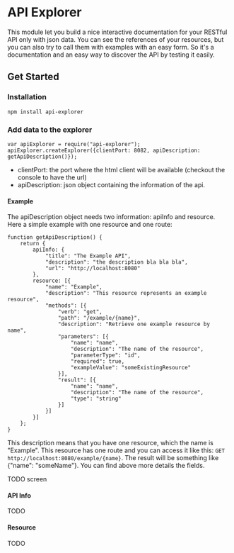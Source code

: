 # API Explorer

This module let you build a nice interactive documentation for your RESTful API only with json data.
You can see the references of your resources, but you can also try to call them with examples with an easy form.
So it's a documentation and an easy way to discover the API by testing it easily.

## Get Started

### Installation

    npm install api-explorer

### Add data to the explorer

    var apiExplorer = require("api-explorer");
    apiExplorer.createExplorer({clientPort: 8082, apiDescription: getApiDescription()});

* clientPort: the port where the html client will be available (checkout the console to have the url)
* apiDescription: json object containing the information of the api.

#### Example

The apiDescription object needs two information: apiInfo and resource. Here a simple example with one resource and one route:

    function getApiDescription() {
        return {
            apiInfo: {
                "title": "The Example API",
                "description": "the description bla bla bla",
                "url": "http://localhost:8080"
            },
            resource: [{
                "name": "Example",
                "description": "This resource represents an example resource",
                "methods": [{
                    "verb": "get",
                    "path": "/example/{name}",
                    "description": "Retrieve one example resource by name",
                    "parameters": [{
                        "name": "name",
                        "description": "The name of the resource",
                        "parameterType": "id",
                        "required": true,
                        "exampleValue": "someExistingResource"
                    }],
                    "result": [{
                        "name": "name",
                        "description": "The name of the resource",
                        "type": "string"
                    }]
                }]
            }]
        };
    }

This description means that you have one resource, which the name is "Example".
This resource has one route and you can access it like this: `GET http://localhost:8080/example/{name}`.
The result will be something like {"name": "someName"}.
You can find above more details the fields.

TODO screen

#### API Info

TODO

#### Resource

TODO